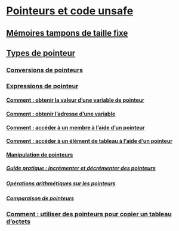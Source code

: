 # [Pointeurs et code unsafe](index.md)
## [Mémoires tampons de taille fixe](fixed-size-buffers.md)
## [Types de pointeur](pointer-types.md)
### [Conversions de pointeurs](pointer-conversions.md)
### [Expressions de pointeur](pointer-expressions.md)
#### [Comment : obtenir la valeur d’une variable de pointeur](how-to-obtain-the-value-of-a-pointer-variable.md)
#### [Comment : obtenir l’adresse d’une variable](how-to-obtain-the-address-of-a-variable.md)
#### [Comment : accéder à un membre à l’aide d’un pointeur](how-to-access-a-member-with-a-pointer.md)
#### [Comment : accéder à un élément de tableau à l’aide d’un pointeur](how-to-access-an-array-element-with-a-pointer.md)
#### [Manipulation de pointeurs](manipulating-pointers.md)
##### [Guide pratique : incrémenter et décrémenter des pointeurs](how-to-increment-and-decrement-pointers.md)
##### [Opérations arithmétiques sur les pointeurs](arithmetic-operations-on-pointers.md)
##### [Comparaison de pointeurs](pointer-comparison.md)
### [Comment : utiliser des pointeurs pour copier un tableau d’octets](how-to-use-pointers-to-copy-an-array-of-bytes.md)

